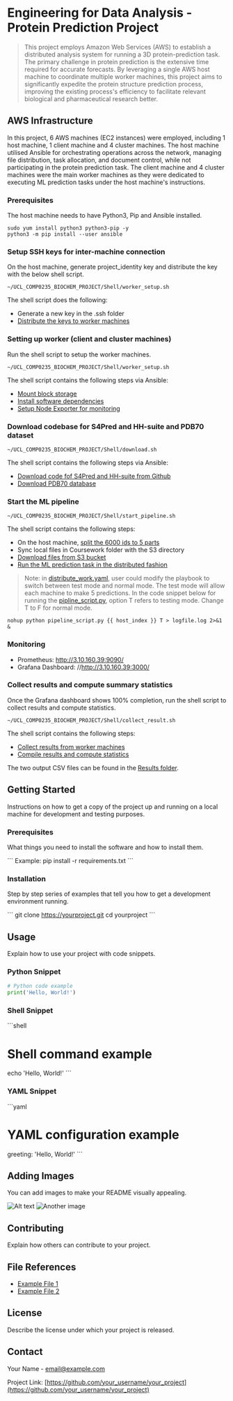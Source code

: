 
# Engineering for Data Analysis - Protein Prediction Project
> This project employs Amazon Web Services (AWS) to establish a distributed analysis system for running a 3D protein-prediction task. The primary challenge in protein prediction is the extensive time required for accurate forecasts. By leveraging a single AWS host machine to coordinate multiple worker machines, this project aims to significantly expedite the protein structure prediction process, improving the existing process's efficiency to facilitate relevant biological and pharmaceutical research better.

## AWS Infrastructure

In this project, 6 AWS machines (EC2 instances) were employed, including 1 host machine, 1 client machine and 4 cluster machines. The host machine utilised Ansible for orchestrating operations across the network, managing file distribution, task allocation, and document control, while not participating in the protein prediction task. The client machine and 4 cluster machines were the main worker machines as they were dedicated to executing ML prediction tasks under the host machine's instructions. 

### Prerequisites
The host machine needs to have Python3, Pip and Ansible installed.

```shell
sudo yum install python3 python3-pip -y
python3 -m pip install --user ansible
```
### Setup SSH keys for inter-machine connection
On the host machine, generate project_identity key and distribute the key with the below shell script.

```shell
~/UCL_COMP0235_BIOCHEM_PROJECT/Shell/worker_setup.sh 
```
The shell script does the following:
- Generate a new key in the .ssh folder
- [Distribute the keys to worker machines](./Ansible/distribute_keys.yaml)

### Setting up worker (client and cluster machines)
Run the shell script to setup the worker machines.

```shell
~/UCL_COMP0235_BIOCHEM_PROJECT/Shell/worker_setup.sh 
```
The shell script contains the following steps via Ansible:
- [Mount block storage](./Ansible/mount_volume.yaml)
- [Install software dependencies](./Ansible/setup.yaml)
- [Setup Node Exporter for monitoring](./Ansible/node_exporter.yaml)

### Download codebase for S4Pred and HH-suite and PDB70 dataset
```shell
~/UCL_COMP0235_BIOCHEM_PROJECT/Shell/download.sh 
```
The shell script contains the following steps via Ansible:
- [Download code fof S4Pred and HH-suite from Github](./Ansible/code_downloader.yaml)
- [Download PDB70 database](./Ansible/data_downloader.yaml)

### Start the ML pipeline
```shell
~/UCL_COMP0235_BIOCHEM_PROJECT/Shell/start_pipeline.sh
```
The shell script contains the following steps:
- On the host machine, [split the 6000 ids to 5 parts](./Coursework/distribute_ids.py)
- Sync local files in Coursework folder with the S3 directory
- [Download files from S3 bucket](./Ansible/s3_bucket.yaml)
- [Run the ML prediction task in the distributed fashion](./Ansible/distribute_work.yaml)

> Note: in [distribute_work.yaml](./Ansible/distribute_work.yaml), user could modify the playbook to switch between test mode and normal mode. The test mode will allow each machine to make 5 predictions. In the code snippet below for running the [pipline_script.py](./Coursework/pipeline_script.py), option T refers to testing mode. Change T to F for normal mode.
```shell
nohup python pipeline_script.py {{ host_index }} T > logfile.log 2>&1 &
```
### Monitoring
- Prometheus: http://3.10.160.39:9090/
- Grafana Dashboard: //http://3.10.160.39:3000/

### Collect results and compute summary statistics
Once the Grafana dashboard shows 100% completion, run the shell script to collect results and compute statistics.
```shell
~/UCL_COMP0235_BIOCHEM_PROJECT/Shell/collect_result.sh
```
The shell script contains the following steps:
- [Collect results from worker machines](./Ansible/collect_result.yaml)
- [Compile results and compute statistics](./Coursework/compile_results.py)

The two output CSV files can be found in the [Results folder](./Results/).




## Getting Started
Instructions on how to get a copy of the project up and running on a local machine for development and testing purposes.

### Prerequisites
What things you need to install the software and how to install them.

\```
Example: pip install -r requirements.txt
\```

### Installation
Step by step series of examples that tell you how to get a development environment running.

\```
git clone https://yourproject.git
cd yourproject
\```

## Usage
Explain how to use your project with code snippets.

### Python Snippet
```python
# Python code example
print('Hello, World!')
```


### Shell Snippet
\```shell
# Shell command example
echo 'Hello, World!'
\```

### YAML Snippet
\```yaml
# YAML configuration example
greeting: 'Hello, World!'
\```

## Adding Images
You can add images to make your README visually appealing.

![Alt text](path/to/image.jpg)
![Another image](path/to/another_image.jpg)

## Contributing
Explain how others can contribute to your project.

## File References
- [Example File 1](./path/to/file1)
- [Example File 2](./path/to/file2)

## License
Describe the license under which your project is released.

## Contact
Your Name - email@example.com

Project Link: [https://github.com/your_username/your_project](https://github.com/your_username/your_project)
